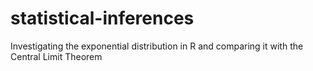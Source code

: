 # statistical-inferences
Investigating the exponential distribution in R and comparing it with the Central Limit Theorem
